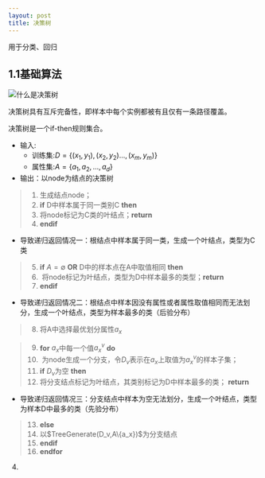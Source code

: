 ```yaml
---
layout: post
title: 决策树
---
```

用于分类、回归

## 1.1基础算法
![什么是决策树](https://rudadao.github.io/images/决策树.png)

决策树具有互斥完备性，即样本中每个实例都被有且仅有一条路径覆盖。

决策树是一个if-then规则集合。

* 输入:
  - 训练集:$D=\{(x_1,y_1),(x_2,y_2)...,(x_m,y_m)\}$
  - 属性集:$A=\{a_1,a_2,...,a_d\}$
* 输出：以node为结点的决策树

>1. 生成结点node；
>2. **if** D中样本属于同一类别C **then**
>3. 将node标记为C类的叶结点；**return**
>4. **endif**
* 导致递归返回情况一：根结点中样本属于同一类，生成一个叶结点，类型为C类
>5. **if** $A=\emptyset$ **OR** D中的样本点在A中取值相同 **then**
>6.  将node标记为叶结点，类型为D中样本最多的类型；**return**
>7. **endif**
* 导致递归返回情况二：根结点中样本因没有属性或者属性取值相同而无法划分，生成一个叶结点，类型为样本最多的类（后验分布）

>8. 将A中选择最优划分属性$a_x$

>9. **for** $a_x$中每一个值$a^v_x$ **do**
>10.  为node生成一个分支，令$D_v$表示在$a_x$上取值为$a^v_x$的样本子集；
>11.   **if** $D_v$为空 **then**
>12.    将分支结点标记为叶结点，其类别标记为D中样本最多的类； **return**
* 导致递归返回情况三：分支结点中样本为空无法划分，生成一个叶结点，类型为样本D中最多的类（先验分布）
>13.   **else**
>14.    以$TreeGenerate(D_v,A\\{a_x\})$为分支结点
>15. **endif**
>14. **endfor**

4.


